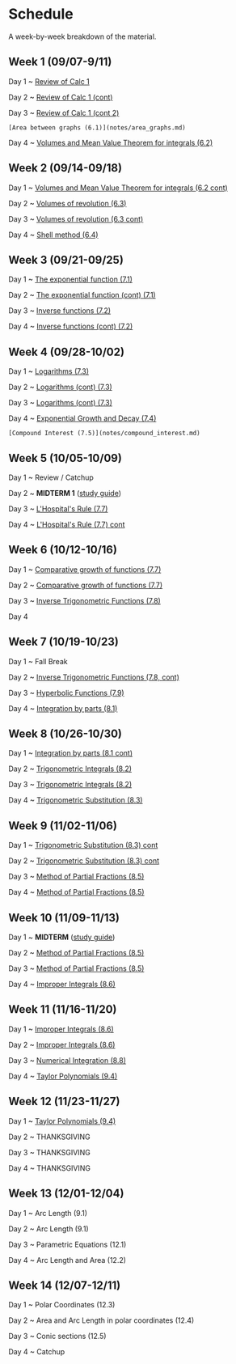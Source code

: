 # Schedule

A week-by-week breakdown of the material.

## Week  1 (09/07-9/11)

Day 1
  ~ [Review of Calc 1](notes/calc1_review.md)

Day 2
  ~ [Review of Calc 1 (cont)](notes/calc1_review.md)


Day 3
  ~ [Review of Calc 1 (cont 2)](notes/calc1_review.md)

    [Area between graphs (6.1)](notes/area_graphs.md)

Day 4
  ~ [Volumes and Mean Value Theorem for integrals (6.2)](notes/volumes.md)


## Week  2 (09/14-09/18)

Day 1
  ~ [Volumes and Mean Value Theorem for integrals (6.2 cont)](notes/volumes.md)


Day 2
  ~ [Volumes of revolution (6.3)](notes/volumes_revolution.md)


Day 3
  ~ [Volumes of revolution (6.3 cont)](notes/volumes_revolution.md)

Day 4
  ~ [Shell method (6.4)](notes/volumes_shell.md)

## Week  3 (09/21-09/25)

Day 1
  ~ [The exponential function (7.1)](notes/exponential.md)

Day 2
  ~ [The exponential function (cont) (7.1)](notes/exponential.md)

Day 3
  ~ [Inverse functions (7.2)](notes/inverse_functions.md)

Day 4
  ~ [Inverse functions (cont) (7.2)](notes/inverse_functions.md)

## Week  4 (09/28-10/02)

Day 1
  ~ [Logarithms (7.3)](notes/logarithms.md)

Day 2
  ~ [Logarithms (cont) (7.3)](notes/logarithms.md)

Day 3
  ~ [Logarithms (cont) (7.3)](notes/logarithms.md)

Day 4
  ~ [Exponential Growth and Decay (7.4)](notes/exponential_growth.md)

    [Compound Interest (7.5)](notes/compound_interest.md)

## Week  5 (10/05-10/09)

Day 1
  ~ Review / Catchup

Day 2
  ~ **MIDTERM 1** ([study guide](notes/midterm1_study_guide.md))

Day 3
  ~ [L'Hospital's Rule (7.7)](notes/lhopital.md)

Day 4
  ~ [L'Hospital's Rule (7.7) cont](notes/lhopital.md)

## Week  6 (10/12-10/16)

Day 1
  ~ [Comparative growth of functions (7.7)](notes/growth.md)

Day 2
  ~ [Comparative growth of functions (7.7)](notes/growth.md)

Day 3
  ~ [Inverse Trigonometric Functions (7.8)](notes/inverse_trig.md)

Day 4

## Week  7 (10/19-10/23)

Day 1
  ~ Fall Break

Day 2
  ~ [Inverse Trigonometric Functions (7.8, cont)](notes/inverse_trig.md)

Day 3
  ~ [Hyperbolic Functions (7.9)](notes/hyperbolic.md)

Day 4
  ~ [Integration by parts (8.1)](notes/integration_parts.md)

## Week  8 (10/26-10/30)

Day 1
  ~ [Integration by parts (8.1 cont)](notes/integration_parts.md)

Day 2
  ~ [Trigonometric Integrals (8.2)](notes/integrals_trig.md)

Day 3
  ~ [Trigonometric Integrals (8.2)](notes/integrals_trig.md)

Day 4
  ~ [Trigonometric Substitution (8.3)](notes/integrals_trig_subst.md)

## Week  9 (11/02-11/06)

Day 1
  ~ [Trigonometric Substitution (8.3) cont](notes/integrals_trig_subst.md)

Day 2
  ~ [Trigonometric Substitution (8.3) cont](notes/integrals_trig_subst.md)

Day 3
  ~ [Method of Partial Fractions (8.5)](notes/integrals_partial.md)

Day 4
  ~ [Method of Partial Fractions (8.5)](notes/integrals_partial.md)

## Week 10 (11/09-11/13)

Day 1
  ~ **MIDTERM** ([study guide](notes/midterm2_study_guide.md))

Day 2
  ~ [Method of Partial Fractions (8.5)](notes/integrals_partial.md)

Day 3
  ~ [Method of Partial Fractions (8.5)](notes/integrals_partial.md)

Day 4
  ~ [Improper Integrals (8.6)](notes/integrals_improper.md)

## Week 11 (11/16-11/20)

Day 1
  ~ [Improper Integrals (8.6)](notes/integrals_improper.md)

Day 2
  ~ [Improper Integrals (8.6)](notes/integrals_improper.md)

Day 3
  ~ [Numerical Integration (8.8)](notes/integrals_numerical.md)

Day 4
  ~ [Taylor Polynomials (9.4)](notes/taylor.md)

## Week 12 (11/23-11/27)

Day 1
  ~ [Taylor Polynomials (9.4)](notes/taylor.md)

Day 2
  ~ THANKSGIVING

Day 3
  ~ THANKSGIVING

Day 4
  ~ THANKSGIVING


## Week 13 (12/01-12/04)

Day 1
  ~ Arc Length (9.1)

Day 2
  ~ Arc Length (9.1)

Day 3
  ~ Parametric Equations (12.1)

Day 4
  ~ Arc Length and Area (12.2)

## Week 14 (12/07-12/11)

Day 1
  ~ Polar Coordinates (12.3)

Day 2
  ~ Area and Arc Length in polar coordinates (12.4)

Day 3
  ~ Conic sections (12.5)

Day 4
  ~ Catchup
